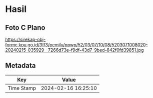 # Hasil

## Foto C Plano

https://sirekap-obj-formc.kpu.go.id/3ff3/pemilu/ppwp/52/03/07/10/08/5203071008020-20240215-035929--7266d73e-f9df-43d7-9bed-842f0fd39851.jpg


## Metadata

| Key        | Value               |
| ---------- | ------------------- |
| Time Stamp | 2024-02-16 16:25:10 |



